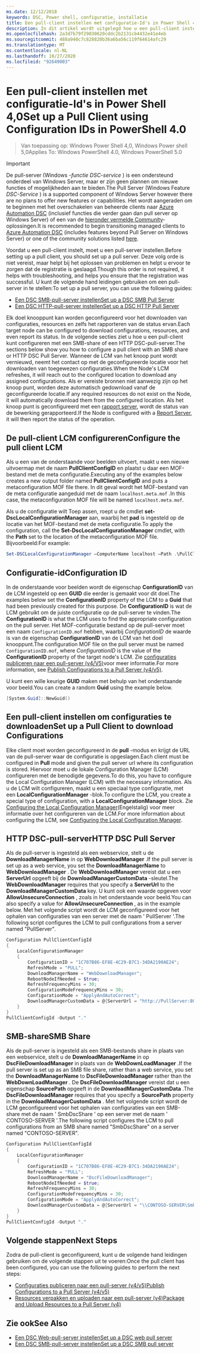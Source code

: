 ```yaml
---
ms.date: 12/12/2018
keywords: DSC, Power shell, configuratie, installatie
title: Een pull-client instellen met configuratie-Id's in Power Shell 4,0
description: In dit artikel wordt uitgelegd hoe u een pull-client instelt met behulp van configuratie-Id's in Power Shell 4,0
ms.openlocfilehash: 2a3d7b79f29030620cddc2b2131cb4432e41e4eb
ms.sourcegitcommit: 488a940c7c828820b36a6ba56c119f64614afc29
ms.translationtype: MT
ms.contentlocale: nl-NL
ms.lasthandoff: 10/27/2020
ms.locfileid: "92649003"
---
```

# <a name="set-up-a-pull-client-using-configuration-ids-in-powershell-40"></a><span data-ttu-id="9410c-104">Een pull-client instellen met configuratie-Id's in Power Shell 4,0</span><span class="sxs-lookup"><span data-stu-id="9410c-104">Set up a Pull Client using Configuration IDs in PowerShell 4.0</span></span>

><span data-ttu-id="9410c-105">Van toepassing op: Windows Power Shell 4,0, Windows Power shell 5,0</span><span class="sxs-lookup"><span data-stu-id="9410c-105">Applies To: Windows PowerShell 4.0, Windows PowerShell 5.0</span></span>

> [!IMPORTANT]
> <span data-ttu-id="9410c-106">De pull-server (Windows *-functie DSC-service* ) is een ondersteund onderdeel van Windows Server, maar er zijn geen plannen om nieuwe functies of mogelijkheden aan te bieden.</span><span class="sxs-lookup"><span data-stu-id="9410c-106">The Pull Server (Windows Feature *DSC-Service* ) is a supported component of Windows Server however there are no plans to offer new features or capabilities.</span></span> <span data-ttu-id="9410c-107">Het wordt aangeraden om te beginnen met het overschakelen van beheerde clients naar [Azure Automation DSC](/azure/automation/automation-dsc-getting-started) (inclusief functies die verder gaan dan pull server op Windows Server) of een van de [hieronder vermelde Community](pullserver.md#community-solutions-for-pull-service)-oplossingen.</span><span class="sxs-lookup"><span data-stu-id="9410c-107">It is recommended to begin transitioning managed clients to [Azure Automation DSC](/azure/automation/automation-dsc-getting-started) (includes features beyond Pull Server on Windows Server) or one of the community solutions listed [here](pullserver.md#community-solutions-for-pull-service).</span></span>

<span data-ttu-id="9410c-108">Voordat u een pull-client instelt, moet u een pull-server instellen.</span><span class="sxs-lookup"><span data-stu-id="9410c-108">Before setting up a pull client, you should set up a pull server.</span></span> <span data-ttu-id="9410c-109">Deze volg orde is niet vereist, maar helpt bij het oplossen van problemen en helpt u ervoor te zorgen dat de registratie is geslaagd.</span><span class="sxs-lookup"><span data-stu-id="9410c-109">Though this order is not required, it helps with troubleshooting, and helps you ensure that the registration was successful.</span></span> <span data-ttu-id="9410c-110">U kunt de volgende hand leidingen gebruiken om een pull-server in te stellen:</span><span class="sxs-lookup"><span data-stu-id="9410c-110">To set up a pull server, you can use the following guides:</span></span>

- [<span data-ttu-id="9410c-111">Een DSC SMB-pull-server instellen</span><span class="sxs-lookup"><span data-stu-id="9410c-111">Set up a DSC SMB Pull Server</span></span>](pullServerSmb.md)
- [<span data-ttu-id="9410c-112">Een DSC HTTP-pull-server instellen</span><span class="sxs-lookup"><span data-stu-id="9410c-112">Set up a DSC HTTP Pull Server</span></span>](pullServer.md)

<span data-ttu-id="9410c-113">Elk doel knooppunt kan worden geconfigureerd voor het downloaden van configuraties, resources en zelfs het rapporteren van de status ervan.</span><span class="sxs-lookup"><span data-stu-id="9410c-113">Each target node can be configured to download configurations, resources, and even report its status.</span></span> <span data-ttu-id="9410c-114">In de volgende secties ziet u hoe u een pull-client kunt configureren met een SMB-share of een HTTP DSC-pull-server.</span><span class="sxs-lookup"><span data-stu-id="9410c-114">The sections below show you how to configure a pull client with an SMB share or HTTP DSC Pull Server.</span></span> <span data-ttu-id="9410c-115">Wanneer de LCM van het knoop punt wordt vernieuwd, neemt het contact op met de geconfigureerde locatie voor het downloaden van toegewezen configuraties.</span><span class="sxs-lookup"><span data-stu-id="9410c-115">When the Node's LCM refreshes, it will reach out to the configured location to download any assigned configurations.</span></span> <span data-ttu-id="9410c-116">Als er vereiste bronnen niet aanwezig zijn op het knoop punt, worden deze automatisch gedownload vanaf de geconfigureerde locatie.</span><span class="sxs-lookup"><span data-stu-id="9410c-116">If any required resources do not exist on the Node, it will automatically download them from the configured location.</span></span> <span data-ttu-id="9410c-117">Als het knoop punt is geconfigureerd met een [rapport server](reportServer.md), wordt de status van de bewerking gerapporteerd.</span><span class="sxs-lookup"><span data-stu-id="9410c-117">If the Node is configured with a [Report Server](reportServer.md), it will then report the status of the operation.</span></span>

## <a name="configure-the-pull-client-lcm"></a><span data-ttu-id="9410c-118">De pull-client LCM configureren</span><span class="sxs-lookup"><span data-stu-id="9410c-118">Configure the pull client LCM</span></span>

<span data-ttu-id="9410c-119">Als u een van de onderstaande voor beelden uitvoert, maakt u een nieuwe uitvoermap met de naam **PullClientConfigID** en plaatst u daar een MOF-bestand met de meta configuratie.</span><span class="sxs-lookup"><span data-stu-id="9410c-119">Executing any of the examples below creates a new output folder named **PullClientConfigID** and puts a metaconfiguration MOF file there.</span></span> <span data-ttu-id="9410c-120">In dit geval wordt het MOF-bestand van de meta configuratie aangeduid met de naam `localhost.meta.mof` .</span><span class="sxs-lookup"><span data-stu-id="9410c-120">In this case, the metaconfiguration MOF file will be named `localhost.meta.mof`.</span></span>

<span data-ttu-id="9410c-121">Als u de configuratie wilt Toep assen, roept u de cmdlet **set-DscLocalConfigurationManager** aan, waarbij het **pad** is ingesteld op de locatie van het MOF-bestand met de meta configuratie.</span><span class="sxs-lookup"><span data-stu-id="9410c-121">To apply the configuration, call the **Set-DscLocalConfigurationManager** cmdlet, with the **Path** set to the location of the metaconfiguration MOF file.</span></span> <span data-ttu-id="9410c-122">Bijvoorbeeld:</span><span class="sxs-lookup"><span data-stu-id="9410c-122">For example:</span></span>

```powershell
Set-DSCLocalConfigurationManager –ComputerName localhost –Path .\PullClientConfigId –Verbose.
```

## <a name="configuration-id"></a><span data-ttu-id="9410c-123">Configuratie-id</span><span class="sxs-lookup"><span data-stu-id="9410c-123">Configuration ID</span></span>

<span data-ttu-id="9410c-124">In de onderstaande voor beelden wordt de eigenschap **ConfigurationID** van de LCM ingesteld op een **GUID** die eerder is gemaakt voor dit doel.</span><span class="sxs-lookup"><span data-stu-id="9410c-124">The examples below set the **ConfigurationID** property of the LCM to a **Guid** that had been previously created for this purpose.</span></span> <span data-ttu-id="9410c-125">De **ConfigurationID** is wat de LCM gebruikt om de juiste configuratie op de pull-server te vinden.</span><span class="sxs-lookup"><span data-stu-id="9410c-125">The **ConfigurationID** is what the LCM uses to find the appropriate configuration on the pull server.</span></span> <span data-ttu-id="9410c-126">Het MOF-configuratie bestand op de pull-server moet een naam `ConfigurationID.mof` hebben, waarbij *ConfigurationID* de waarde is van de eigenschap **ConfigurationID** van de LCM van het doel knooppunt.</span><span class="sxs-lookup"><span data-stu-id="9410c-126">The configuration MOF file on the pull server must be named `ConfigurationID.mof`, where *ConfigurationID* is the value of the **ConfigurationID** property of the target node's LCM.</span></span> <span data-ttu-id="9410c-127">Zie [configuraties publiceren naar een pull-server (v4/V5)](publishConfigs.md)voor meer informatie.</span><span class="sxs-lookup"><span data-stu-id="9410c-127">For more information, see [Publish Configurations to a Pull Server (v4/v5)](publishConfigs.md).</span></span>

<span data-ttu-id="9410c-128">U kunt een wille keurige **GUID** maken met behulp van het onderstaande voor beeld.</span><span class="sxs-lookup"><span data-stu-id="9410c-128">You can create a random **Guid** using the example below.</span></span>

```powershell
[System.Guid]::NewGuid()
```

## <a name="set-up-a-pull-client-to-download-configurations"></a><span data-ttu-id="9410c-129">Een pull-client instellen om configuraties te downloaden</span><span class="sxs-lookup"><span data-stu-id="9410c-129">Set up a Pull Client to download Configurations</span></span>

<span data-ttu-id="9410c-130">Elke client moet worden geconfigureerd in de **pull** -modus en krijgt de URL van de pull-server waar de configuratie is opgeslagen.</span><span class="sxs-lookup"><span data-stu-id="9410c-130">Each client must be configured in **Pull** mode and given the pull server url where its configuration is stored.</span></span> <span data-ttu-id="9410c-131">Hiervoor moet u de lokale Configuration Manager (LCM) configureren met de benodigde gegevens.</span><span class="sxs-lookup"><span data-stu-id="9410c-131">To do this, you have to configure the Local Configuration Manager (LCM) with the necessary information.</span></span> <span data-ttu-id="9410c-132">Als u de LCM wilt configureren, maakt u een speciaal type configuratie, met een **LocalConfigurationManager** -blok.</span><span class="sxs-lookup"><span data-stu-id="9410c-132">To configure the LCM, you create a special type of configuration, with a **LocalConfigurationManager** block.</span></span> <span data-ttu-id="9410c-133">Zie [Configuring the Local Configuration Manager](../managing-nodes/metaConfig4.md)(Engelstalig) voor meer informatie over het configureren van de LCM.</span><span class="sxs-lookup"><span data-stu-id="9410c-133">For more information about configuring the LCM, see [Configuring the Local Configuration Manager](../managing-nodes/metaConfig4.md).</span></span>

## <a name="http-dsc-pull-server"></a><span data-ttu-id="9410c-134">HTTP DSC-pull-server</span><span class="sxs-lookup"><span data-stu-id="9410c-134">HTTP DSC Pull Server</span></span>

<span data-ttu-id="9410c-135">Als de pull-server is ingesteld als een webservice, stelt u de **DownloadManagerName** in op **WebDownloadManager** .</span><span class="sxs-lookup"><span data-stu-id="9410c-135">If the pull server is set up as a web service, you set the **DownloadManagerName** to **WebDownloadManager** .</span></span> <span data-ttu-id="9410c-136">De **WebDownloadManager** vereist dat u een **ServerUrl** opgeeft bij de **DownloadManagerCustomData** -sleutel.</span><span class="sxs-lookup"><span data-stu-id="9410c-136">The **WebDownloadManager** requires that you specify a **ServerUrl** to the **DownloadManagerCustomData** key.</span></span> <span data-ttu-id="9410c-137">U kunt ook een waarde opgeven voor **AllowUnsecureConnection** , zoals in het onderstaande voor beeld.</span><span class="sxs-lookup"><span data-stu-id="9410c-137">You can also specify a value for **AllowUnsecureConnection** , as in the example below.</span></span> <span data-ttu-id="9410c-138">Met het volgende script wordt de LCM geconfigureerd voor het ophalen van configuraties van een server met de naam ' PullServer '.</span><span class="sxs-lookup"><span data-stu-id="9410c-138">The following script configures the LCM to pull configurations from a server named "PullServer".</span></span>

```powershell
Configuration PullClientConfigId
{
    LocalConfigurationManager
    {
        ConfigurationID = "1C707B86-EF8E-4C29-B7C1-34DA2190AE24";
        RefreshMode = "PULL";
        DownloadManagerName = "WebDownloadManager";
        RebootNodeIfNeeded = $true;
        RefreshFrequencyMins = 30;
        ConfigurationModeFrequencyMins = 30;
        ConfigurationMode = "ApplyAndAutoCorrect";
        DownloadManagerCustomData = @{ServerUrl = "http://PullServer:8080/PSDSCPullServer/PSDSCPullServer.svc"; AllowUnsecureConnection = "TRUE"}
    }
}
PullClientConfigId -Output "."
```

## <a name="smb-share"></a><span data-ttu-id="9410c-139">SMB-share</span><span class="sxs-lookup"><span data-stu-id="9410c-139">SMB Share</span></span>

<span data-ttu-id="9410c-140">Als de pull-server is ingesteld als een SMB-bestands share in plaats van een webservice, stelt u de **DownloadManagerName** in op **DscFileDownloadManager** in plaats van de **WebDownLoadManager** .</span><span class="sxs-lookup"><span data-stu-id="9410c-140">If the pull server is set up as an SMB file share, rather than a web service, you set the **DownloadManagerName** to **DscFileDownloadManager** rather than the **WebDownLoadManager** .</span></span> <span data-ttu-id="9410c-141">De **DscFileDownloadManager** vereist dat u een eigenschap **SourcePath** opgeeft in de **DownloadManagerCustomData** .</span><span class="sxs-lookup"><span data-stu-id="9410c-141">The **DscFileDownloadManager** requires that you specify a **SourcePath** property in the **DownloadManagerCustomData** .</span></span> <span data-ttu-id="9410c-142">Met het volgende script wordt de LCM geconfigureerd voor het ophalen van configuraties van een SMB-share met de naam ' SmbDscShare ' op een server met de naam ' CONTOSO-SERVER '.</span><span class="sxs-lookup"><span data-stu-id="9410c-142">The following script configures the LCM to pull configurations from an SMB share named "SmbDscShare" on a server named "CONTOSO-SERVER".</span></span>

```powershell
Configuration PullClientConfigId
{
    LocalConfigurationManager
    {
        ConfigurationID = "1C707B86-EF8E-4C29-B7C1-34DA2190AE24";
        RefreshMode = "PULL";
        DownloadManagerName = "DscFileDownloadManager";
        RebootNodeIfNeeded = $true;
        RefreshFrequencyMins = 30;
        ConfigurationModeFrequencyMins = 30;
        ConfigurationMode = "ApplyAndAutoCorrect";
        DownloadManagerCustomData = @{ServerUrl = "\\CONTOSO-SERVER\SmbDscShare"}
    }
}
PullClientConfigId -Output "."
```

## <a name="next-steps"></a><span data-ttu-id="9410c-143">Volgende stappen</span><span class="sxs-lookup"><span data-stu-id="9410c-143">Next Steps</span></span>

<span data-ttu-id="9410c-144">Zodra de pull-client is geconfigureerd, kunt u de volgende hand leidingen gebruiken om de volgende stappen uit te voeren:</span><span class="sxs-lookup"><span data-stu-id="9410c-144">Once the pull client has been configured, you can use the following guides to perform the next steps:</span></span>

- [<span data-ttu-id="9410c-145">Configuraties publiceren naar een pull-server (v4/v5)</span><span class="sxs-lookup"><span data-stu-id="9410c-145">Publish Configurations to a Pull Server (v4/v5)</span></span>](publishConfigs.md)
- [<span data-ttu-id="9410c-146">Resources verpakken en uploaden naar een pull-server (v4)</span><span class="sxs-lookup"><span data-stu-id="9410c-146">Package and Upload Resources to a Pull Server (v4)</span></span>](package-upload-resources.md)

## <a name="see-also"></a><span data-ttu-id="9410c-147">Zie ook</span><span class="sxs-lookup"><span data-stu-id="9410c-147">See Also</span></span>

- [<span data-ttu-id="9410c-148">Een DSC Web-pull-server instellen</span><span class="sxs-lookup"><span data-stu-id="9410c-148">Set up a DSC web pull server</span></span>](pullServer.md)
- [<span data-ttu-id="9410c-149">Een DSC SMB-pull-server instellen</span><span class="sxs-lookup"><span data-stu-id="9410c-149">Set up a DSC SMB pull server</span></span>](pullServerSMB.md)
